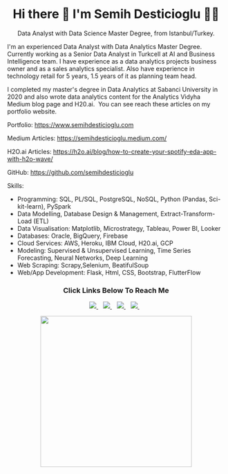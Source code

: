 
<h1 align='center'>
  Hi there 👋 I'm Semih Desticioglu 👨‍💻
</h1>

<p align='center'>
  Data Analyst with Data Science Master Degree, from Istanbul/Turkey. 
</p>

I'm an experienced Data Analyst with Data Analytics Master Degree. Currently working as a Senior Data Analyst in Turkcell at AI and Business Intelligence team. I have experience as a data analytics projects business owner and as a sales analytics specialist. Also have experience in technology retail for 5 years, 1.5 years of it as planning team head.

I completed my master's degree in Data Analytics at Sabanci University in 2020 and also wrote data analytics content for the Analytics Vidyha Medium blog page and H20.ai.  You can see reach these articles on my portfolio website.


Portfolio: https://www.semihdesticioglu.com

Medium Articles: https://semihdesticioglu.medium.com/

H2O.ai Articles: https://h2o.ai/blog/how-to-create-your-spotify-eda-app-with-h2o-wave/

GitHub: https://github.com/semihdesticioglu

Skills:
*  Programming: SQL, PL/SQL, PostgreSQL, NoSQL, Python (Pandas, Sci-kit-learn), PySpark
*  Data Modelling, Database Design & Management, Extract-Transform-Load (ETL)
*  Data Visualisation: Matplotlib, Microstrategy, Tableau, Power BI, Looker
*  Databases: Oracle, BigQuery, Firebase
*  Cloud Services: AWS, Heroku, IBM Cloud, H20.ai, GCP
*  Modeling: Supervised & Unsupervised Learning, Time Series Forecasting, Neural Networks, Deep Learning
*  Web Scraping: Scrapy,Selenium, BeatifulSoup
*  Web/App Development: Flask, Html, CSS, Bootstrap, FlutterFlow

<h3 align='center'>
   Click Links Below To Reach Me 
</h3>
<p align='center'>
  
   <a href="https://semihdesticioglu.github.io/semihdesticioglu/">
    <img src="https://img.shields.io/badge/website-000000?style=for-the-badge&logo=About.me&logoColor=white" />
  </a>&nbsp;&nbsp;
  
  <a href="https://www.linkedin.com/in/semihdesticioglu/">
    <img src="https://img.shields.io/badge/linkedin-%230077B5.svg?&style=for-the-badge&logo=linkedin&logoColor=white" />
  </a>&nbsp;&nbsp;
  

  
  <a href="https://semihdesticioglu.medium.com/">
    <img src="https://img.shields.io/badge/Medium-12100E?style=for-the-badge&logo=medium&logoColor=white" />
  </a>&nbsp;&nbsp;
     
  
  <a href="https://www.youtube.com/channel/UCxNTsMhVzAI9i0gWS6TcsVQ">
    <img src="https://img.shields.io/badge/YouTube-FF0000?style=for-the-badge&logo=youtube&logoColor=white" />
  </a>&nbsp;&nbsp;
   
  
</p>


<p align='center'>
  <a href="#"><img src="https://github-readme-stats.vercel.app/api/top-langs/?username=semihdesticioglu&show_icons=true&count_private=true" width="350"></a>
</p>
